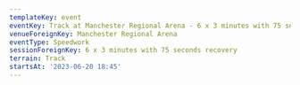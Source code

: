 ```yaml
---
templateKey: event
eventKey: Track at Manchester Regional Arena - 6 x 3 minutes with 75 seconds recovery
venueForeignKey: Manchester Regional Arena
eventType: Speedwork
sessionForeignKey: 6 x 3 minutes with 75 seconds recovery
terrain: Track
startsAt: '2023-06-20 18:45'
---
```

